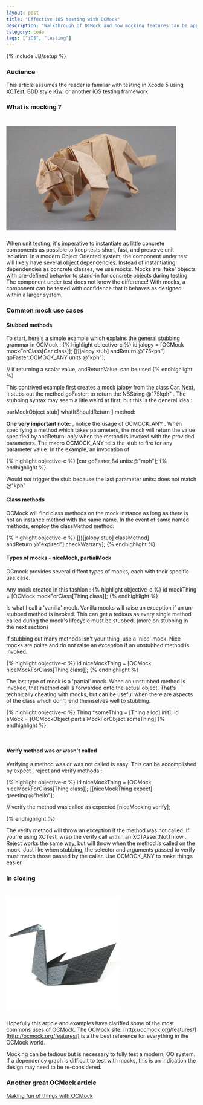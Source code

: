 ```yaml
---
layout: post
title: "Effective iOS testing with OCMock"
description: "Walkthrough of OCMock and how mocking features can be applied to common test scenarios"
category: code
tags: ["iOS", "testing"]
---
```

{% include JB/setup %}

### Audience
This article assumes the reader is familiar with testing in Xcode 5 using [XCTest](https://developer.apple.com/library/ios/documentation/ToolsLanguages/Conceptual/Xcode_Overview/UnitTestYourApp/UnitTestYourApp.html), BDD style [Kiwi](https://github.com/allending/Kiwi) or another iOS testing framework.

### What is mocking ?
# ![paper tiger](/images/paper_tiger.jpg)
When unit testing, it's imperative to instantiate as little concrete components as possible to keep tests short, fast, and preserve unit isolation. In a modern Object Oriented system, the component under test will likely have several object dependencies. Instead of instantiating dependencies as concrete classes, we use mocks. Mocks are 'fake' objects with pre-defined behavior to stand-in for concrete objects during testing. The component under test does not know the difference! With mocks, a component can be tested with confidence that it behaves as designed within a larger system.
<br/>
### Common mock use cases

#### Stubbed methods
To start, here's a simple example which explains the general stubbing grammar in OCMock : 
{% highlight objective-c %}
 id jalopy = [OCMock mockForClass[Car class]];
 [[[jalopy stub] andReturn:@"75kph"] goFaster:OCMOCK_ANY units:@"kph"];
 
 // if returning a scalar value, andReturnValue: can be used
 {% endhighlight %}
 
 This contrived example first creates a mock jalopy from the class Car. Next, it stubs out the method    goFaster:  to return the NSString  @"75kph" . The stubbing syntax may seem a litle weird at first, but this is the general idea :
 
  ourMockObject  stub]  whatItShouldReturn  ]  method: 
 
**One very important note:** , notice the usage of  OCMOCK_ANY . When specifying a method which takes parameters, the mock will return the value specified by  andReturn:  *only* when the method is invoked with the provided parameters. The macro  OCMOCK_ANY tells the stub to fire for any parameter value. In the example, an invocation of 
 
 {% highlight objective-c %}
[car goFaster:84 units:@"mph"];
{% endhighlight %}

Would _not_ trigger the stub because the last parameter  units:  does not match  @"kph" 

#### Class methods
OCMock will find class methods on the mock instance as long as there is not an instance method with the same name. In the event of same named methods, employ the  classMethod  method:

{% highlight objective-c %}
[[[[jalopy stub] classMethod] andReturn:@"expired"] checkWarrany];
{% endhighlight %}
</br>

#### Types of mocks - niceMock, partialMock
OCmock provides several diffent types of mocks, each with their specific use case.

Any mock created in this fashion : 
{% highlight objective-c %}
 id mockThing = [OCMock mockForClass[Thing class]];
{% endhighlight %}

Is what I call a 'vanilla' mock. Vanilla mocks will raise an exception if an un-stubbed method is invoked. This can get a tedious as every single method called during the mock's lifecycle must be stubbed. (more on stubbing in the next section)

If stubbing out many methods isn't your thing, use a 'nice' mock. Nice mocks are polite and do not raise an exception if an unstubbed method is invoked.

{% highlight objective-c %}
 id niceMockThing = [OCMock niceMockForClass[Thing class]];
{% endhighlight %}

The last type of mock is a 'partial' mock. When an unstubbed method is invoked, that method call is forwarded onto the actual object. That's technically cheating with mocks, but can be useful when there are aspects of the class which don't lend themselves well to stubbing.

{% highlight objective-c %}
Thing *someThing = [Thing alloc] init];
id aMock = [OCMockObject partialMockForObject:someThing]
{% endhighlight %}

<br/>

#### Verify method was or wasn't called
Verifying a method was or was not called is easy. This can be accomplished by  expect ,  reject  and  verify  methods :

{% highlight objective-c %}
 id niceMockThing = [OCMock niceMockForClass[Thing class]];
 [[niceMockThing expect] greeting:@"hello"];
 
 // verify the method was called as expected
 [niceMocking verify];
 
{% endhighlight %}

The  verify  method will throw an exception if the method was not called. If you're using XCTest, wrap the  verify  call within an  XCTAssertNotThrow . Reject works the same way, but will throw when the method _is_ called on the mock. Just like when stubbing, the selector and arguments passed to  verify  must match those passed by the caller. Use  OCMOCK_ANY  to make things easier.
<br/>

### In closing
# ![paper tiger](/images/origami-swan-cute.jpg)
Hopefully this article and examples have clarified some of the most commons uses of OCMock. The OCMock site: [http://ocmock.org/features/](http://ocmock.org/features/) is a the best reference for everything in the OCMock world.

Mocking can be tedious but is necessary to fully test a modern, OO system. If a dependency graph is difficult to test with mocks, this is an indication the design may need to be re-considered.

### Another great OCMock article
[Making fun of things with OCMock](http://alexvollmer.com/posts/2010/06/28/making-fun-of-things-with-ocmock/)
